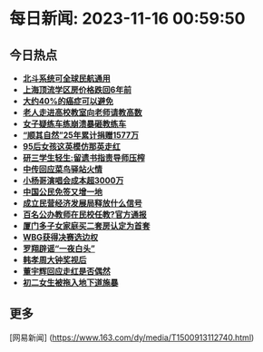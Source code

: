 
# 每日新闻: 2023-11-16 00:59:50
## 今日热点

- **[北斗系统可全球民航通用](https://www.163.com/search?keyword=%E5%8C%97%E6%96%97%E7%B3%BB%E7%BB%9F%E5%8F%AF%E5%85%A8%E7%90%83%E6%B0%91%E8%88%AA%E9%80%9A%E7%94%A8)**
- **[上海顶流学区房价格跌回6年前](https://www.163.com/search?keyword=%E4%B8%8A%E6%B5%B7%E9%A1%B6%E6%B5%81%E5%AD%A6%E5%8C%BA%E6%88%BF%E4%BB%B7%E6%A0%BC%E8%B7%8C%E5%9B%9E6%E5%B9%B4%E5%89%8D)**
- **[大约40%的癌症可以避免](https://www.163.com/search?keyword=%E5%A4%A7%E7%BA%A640%25%E7%9A%84%E7%99%8C%E7%97%87%E5%8F%AF%E4%BB%A5%E9%81%BF%E5%85%8D)**
- **[老人走进高校教室向老师请教高数](https://www.163.com/search?keyword=%E8%80%81%E4%BA%BA%E8%B5%B0%E8%BF%9B%E9%AB%98%E6%A0%A1%E6%95%99%E5%AE%A4%E5%90%91%E8%80%81%E5%B8%88%E8%AF%B7%E6%95%99%E9%AB%98%E6%95%B0)**
- **[女子疑练车练崩溃暴砸教练车](https://www.163.com/search?keyword=%E5%A5%B3%E5%AD%90%E7%96%91%E7%BB%83%E8%BD%A6%E7%BB%83%E5%B4%A9%E6%BA%83%E6%9A%B4%E7%A0%B8%E6%95%99%E7%BB%83%E8%BD%A6)**
- **[“顺其自然”25年累计捐赠1577万](https://www.163.com/search?keyword=%E2%80%9C%E9%A1%BA%E5%85%B6%E8%87%AA%E7%84%B6%E2%80%9D25%E5%B9%B4%E7%B4%AF%E8%AE%A1%E6%8D%90%E8%B5%A01577%E4%B8%87)**
- **[95后女孩这英模仿那英走红](https://www.163.com/search?keyword=95%E5%90%8E%E5%A5%B3%E5%AD%A9%E8%BF%99%E8%8B%B1%E6%A8%A1%E4%BB%BF%E9%82%A3%E8%8B%B1%E8%B5%B0%E7%BA%A2)**
- **[研三学生轻生:留遗书指责导师压榨](https://www.163.com/search?keyword=%E7%A0%94%E4%B8%89%E5%AD%A6%E7%94%9F%E8%BD%BB%E7%94%9F+%E7%95%99%E9%81%97%E4%B9%A6%E6%8C%87%E8%B4%A3%E5%AF%BC%E5%B8%88%E5%8E%8B%E6%A6%A8)**
- **[中传回应菜鸟驿站火情](https://www.163.com/search?keyword=%E4%B8%AD%E4%BC%A0%E5%9B%9E%E5%BA%94%E8%8F%9C%E9%B8%9F%E9%A9%BF%E7%AB%99%E7%81%AB%E6%83%85)**
- **[小杨哥演唱会成本超3000万](https://www.163.com/search?keyword=%E5%B0%8F%E6%9D%A8%E5%93%A5%E6%BC%94%E5%94%B1%E4%BC%9A%E6%88%90%E6%9C%AC%E8%B6%853000%E4%B8%87)**
- **[中国公民免签又增一地](https://www.163.com/search?keyword=%E4%B8%AD%E5%9B%BD%E5%85%AC%E6%B0%91%E5%85%8D%E7%AD%BE%E5%8F%88%E5%A2%9E%E4%B8%80%E5%9C%B0)**
- **[成立民营经济发展局释放什么信号](https://www.163.com/search?keyword=%E6%88%90%E7%AB%8B%E6%B0%91%E8%90%A5%E7%BB%8F%E6%B5%8E%E5%8F%91%E5%B1%95%E5%B1%80%E9%87%8A%E6%94%BE%E4%BB%80%E4%B9%88%E4%BF%A1%E5%8F%B7)**
- **[百名公办教师在民校任教?官方通报](https://www.163.com/search?keyword=%E7%99%BE%E5%90%8D%E5%85%AC%E5%8A%9E%E6%95%99%E5%B8%88%E5%9C%A8%E6%B0%91%E6%A0%A1%E4%BB%BB%E6%95%99%3F%E5%AE%98%E6%96%B9%E9%80%9A%E6%8A%A5)**
- **[厦门多子女家庭买二套房认定为首套](https://www.163.com/search?keyword=%E5%8E%A6%E9%97%A8%E5%A4%9A%E5%AD%90%E5%A5%B3%E5%AE%B6%E5%BA%AD%E4%B9%B0%E4%BA%8C%E5%A5%97%E6%88%BF%E8%AE%A4%E5%AE%9A%E4%B8%BA%E9%A6%96%E5%A5%97)**
- **[WBG获得决赛选边权](https://www.163.com/search?keyword=WBG%E8%8E%B7%E5%BE%97%E5%86%B3%E8%B5%9B%E9%80%89%E8%BE%B9%E6%9D%83)**
- **[罗翔辟谣“一夜白头”](https://www.163.com/search?keyword=%E7%BD%97%E7%BF%94%E8%BE%9F%E8%B0%A3%E2%80%9C%E4%B8%80%E5%A4%9C%E7%99%BD%E5%A4%B4%E2%80%9D)**
- **[韩孝周大钟奖视后](https://www.163.com/search?keyword=%E9%9F%A9%E5%AD%9D%E5%91%A8%E5%A4%A7%E9%92%9F%E5%A5%96%E8%A7%86%E5%90%8E)**
- **[董宇辉回应走红是否偶然](https://www.163.com/search?keyword=%E8%91%A3%E5%AE%87%E8%BE%89%E5%9B%9E%E5%BA%94%E8%B5%B0%E7%BA%A2%E6%98%AF%E5%90%A6%E5%81%B6%E7%84%B6)**
- **[初二女生被拖入地下道施暴](https://www.163.com/search?keyword=%E5%88%9D%E4%BA%8C%E5%A5%B3%E7%94%9F%E8%A2%AB%E6%8B%96%E5%85%A5%E5%9C%B0%E4%B8%8B%E9%81%93%E6%96%BD%E6%9A%B4)**

## 更多
[网易新闻] (https://www.163.com/dy/media/T1500913112740.html)
